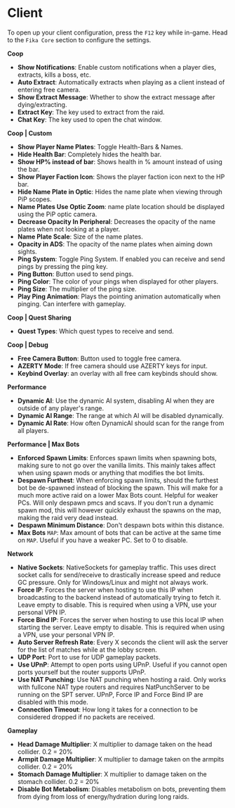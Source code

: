 # Client

To open up your client configuration, press the `F12` key while in-game. Head to the `Fika Core` section to configure the settings.

**Coop**

* **Show Notifications**: Enable custom notifications when a player dies, extracts, kills a boss, etc.
* **Auto Extract**: Automatically extracts when playing as a client instead of entering free camera.
* **Show Extract Message**: Whether to show the extract message after dying/extracting.
* **Extract Key**: The key used to extract from the raid.
* **Chat Key**: The key used to open the chat window.

**Coop | Custom**

* **Show Player Name Plates**: Toggle Health-Bars & Names.
* **Hide Health Bar**: Completely hides the health bar.
* **Show HP% instead of bar**: Shows health in % amount instead of using the bar.
* **Show Player Faction Icon**: Shows the player faction icon next to the HP bar.
* **Hide Name Plate in Optic**: Hides the name plate when viewing through PiP scopes.
* **Name Plates Use Optic Zoom**: name plate location should be displayed using the PiP optic camera.
* **Decrease Opacity In Peripheral**: Decreases the opacity of the name plates when not looking at a player.
* **Name Plate Scale**: Size of the name plates.
* **Opacity in ADS**: The opacity of the name plates when aiming down sights.
* **Ping System**: Toggle Ping System. If enabled you can receive and send pings by pressing the ping key.
* **Ping Button**: Button used to send pings.
* **Ping Color**: The color of your pings when displayed for other players.
* **Ping Size**: The multiplier of the ping size.
* **Play Ping Animation**: Plays the pointing animation automatically when pinging. Can interfere with gameplay.

**Coop | Quest Sharing**

* **Quest Types**: Which quest types to receive and send.

**Coop | Debug**

* **Free Camera Button**: Button used to toggle free camera.
* **AZERTY Mode**: If free camera should use AZERTY keys for input.
* **Keybind Overlay**: an overlay with all free cam keybinds should show.

**Performance**

* **Dynamic AI**: Use the dynamic AI system, disabling AI when they are outside of any player's range.
* **Dynamic AI Range**: The range at which AI will be disabled dynamically.
* **Dynamic AI Rate**: How often DynamicAI should scan for the range from all players.

**Performance | Max Bots**

* **Enforced Spawn Limits**: Enforces spawn limits when spawning bots, making sure to not go over the vanilla limits. This mainly takes affect when using spawn mods or anything that modifies the bot limits.
* **Despawn Furthest**: When enforcing spawn limits, should the furthest bot be de-spawned instead of blocking the spawn. This will make for a much more active raid on a lower Max Bots count. Helpful for weaker PCs. Will only despawn pmcs and scavs. If you don't run a dynamic spawn mod, this will however quickly exhaust the spawns on the map, making the raid very dead instead.
* **Despawn Minimum Distance**: Don't despawn bots within this distance.
* **Max Bots** `MAP`: Max amount of bots that can be active at the same time on `MAP`. Useful if you have a weaker PC. Set to 0 to disable.

**Network**

* **Native Sockets**: NativeSockets for gameplay traffic. This uses direct socket calls for send/receive to drastically increase speed and reduce GC pressure. Only for Windows/Linux and might not always work.
* **Force IP**: Forces the server when hosting to use this IP when broadcasting to the backend instead of automatically trying to fetch it. Leave empty to disable. This is required when using a VPN, use your personal VPN IP.
* **Force Bind IP**: Forces the server when hosting to use this local IP when starting the server. Leave empty to disable. This is required when using a VPN, use your personal VPN IP.
* **Auto Server Refresh Rate**: Every X seconds the client will ask the server for the list of matches while at the lobby screen.
* **UDP Port**: Port to use for UDP gameplay packets.
* **Use UPnP**: Attempt to open ports using UPnP. Useful if you cannot open ports yourself but the router supports UPnP.
* **Use NAT Punching**: Use NAT punching when hosting a raid. Only works with fullcone NAT type routers and requires NatPunchServer to be running on the SPT server. UPnP, Force IP and Force Bind IP are disabled with this mode.
* **Connection Timeout**: How long it takes for a connection to be considered dropped if no packets are received.

**Gameplay**

* **Head Damage Multiplier**: X multiplier to damage taken on the head collider. 0.2 = 20%
* **Armpit Damage Multiplier**: X multiplier to damage taken on the armpits collider. 0.2 = 20%
* **Stomach Damage Multiplier**: X multiplier to damage taken on the stomach collider. 0.2 = 20%
* **Disable Bot Metabolism**: Disables metabolism on bots, preventing them from dying from loss of energy/hydration during long raids.
